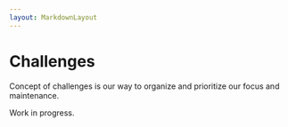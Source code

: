 ```yaml
---
layout: MarkdownLayout
---
```


# Challenges

Concept of challenges is our way to organize and prioritize our focus and maintenance. 

Work in progress. 
